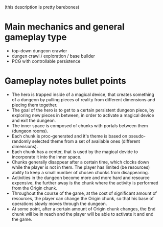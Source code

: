 (this description is pretty barebones)

# Main mechanics and general gameplay type
* top-down dungeon crawler
* dungen crawl / exploration / base builder
* PCG  with controllable persistence

# Gameplay notes bullet points
* The hero is trapped inside of a magical device, that creates something of a dungeon by pulling pieces of reality from different dimensions and piecing them together.
* The goal of the hero is to get to a certain persistent dungeon piece, by exploring new pieces in between, in order to activate a magical device and exit the dungeon.
* The inner space is composed of chunks with portals between them (dungeon rooms).
* Each chunk is proc-generated and it's theme is based on pseudo-randomly selected theme from a set of available ones (different dimensions).
* Each chunk has a center, that is used by the magical devide to incorporate it into the inner space.
* Chunks generally disappear after a certain time, which clocks down while the player is not in them. The player has limited (be resources) ability to keep a small number of chosen chunks from disappearing.
* Activities in the dungeon become more and more hard and resource expensive, the further away is the chunk where the activity is performed from the Origin chunk.
* Throughout the course of the game, at the cost of significant amount of resources, the player can change the Origin chunk, so that his base of operations slowly moves through the dungeon.
* At some point, after a certain amount of Origin chunk changes, the End chunk will be in reach and the player will be able to activate it and end the game.